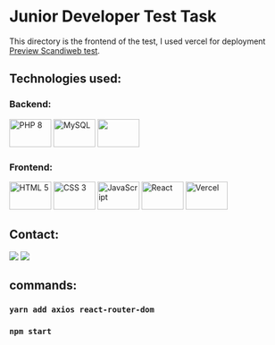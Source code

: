 # Junior Developer Test Task 

This directory is the frontend of the test, I used vercel for deployment [Preview Scandiweb test](https://scandiweb-task-frontend.vercel.app).

## Technologies used:

### Backend:
<div>
  <img src="https://user-images.githubusercontent.com/94250125/236554176-1498d71f-dbba-4550-b788-9851f0855630.svg" alt="PHP 8" width="75" height="50">
  <img src="https://user-images.githubusercontent.com/94250125/236554213-2a7de231-6241-4c2c-81b0-affacc1edf47.svg" alt="MySQL" width="75" height="50">
  <img src="https://user-images.githubusercontent.com/94250125/236560194-177eac89-df3a-475d-b9d3-a1f777b5b9ab.svg" alt="" width="75" height="50">
</div>

### Frontend:
<div>
  <img src="https://user-images.githubusercontent.com/94250125/236553959-64dd120a-3e1c-49d3-938b-b5ace0ea62f8.svg" alt="HTML 5" width="75" height="50">
  <img src="https://user-images.githubusercontent.com/94250125/236554000-46cb63a8-2be7-4f0d-85c6-04891eb100de.svg" alt="CSS 3" width="75" height="50">
  <img src="https://user-images.githubusercontent.com/94250125/236554042-54357f43-738a-45ff-ae53-d0a79e619c87.svg" alt="JavaScript" width="75" height="50">
  <img src="https://user-images.githubusercontent.com/94250125/236553574-1744cd9c-2110-4b34-ac32-b63c766a6b1f.svg" alt="React" width="75" height="50">
  <img src="https://user-images.githubusercontent.com/94250125/236558962-d80d0c76-1704-4cb0-9744-21e0289a3cf7.svg" alt="Vercel" width="75" height="50">
</div>


## Contact:
<a href="https://www.linkedin.com/in/impydev/" target="_blank"><img src="https://img.shields.io/badge/-LinkedIn-blue?style=flat&logo=Linkedin&logoColor=white"></a>
<a href="mailto:im.py.dev@gmail.com" target="_blank"><img src="https://img.shields.io/badge/-Email-black?style=flat&logo=Linkedin&logoColor=white"></a>

## commands:
### `yarn add axios react-router-dom`
### `npm start`
